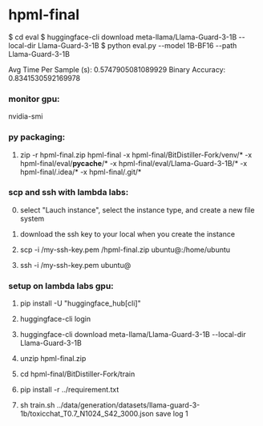 # hpml-final

$ cd eval
$ huggingface-cli download meta-llama/Llama-Guard-3-1B  --local-dir Llama-Guard-3-1B
$ python eval.py --model 1B-BF16 --path Llama-Guard-3-1B

Avg Time Per Sample (s): 0.5747905081089929
Binary Accuracy: 0.8341530592169978

### monitor gpu:
nvidia-smi

### py packaging:
1) zip -r hpml-final.zip  hpml-final -x hpml-final/BitDistiller-Fork/venv/\* -x hpml-final/eval/__pycache__/\* -x hpml-final/eval/Llama-Guard-3-1B/\* -x hpml-final/.idea/\* -x hpml-final/.git/\*

### scp and ssh with lambda labs:
0) select "Lauch instance", select the instance type, and create a new file system <p>
1) download the ssh key to your local when you create the instance <p>
2) scp -i <path to pem>/my-ssh-key.pem <path to py package>/hpml-final.zip ubuntu@<gpu ip>:/home/ubuntu <p>
3) ssh -i <path to pem>/my-ssh-key.pem ubuntu@<gpu ip> <p>

### setup on lambda labs gpu:
1) pip install -U "huggingface_hub[cli]" <p>
2) huggingface-cli login <p>
3) huggingface-cli download meta-llama/Llama-Guard-3-1B  --local-dir Llama-Guard-3-1B <p>
4) unzip hpml-final.zip <p>
5) cd hpml-final/BitDistiller-Fork/train <p>
6) pip install -r ../requirement.txt <p>
7) sh train.sh ../data/generation/datasets/llama-guard-3-1b/toxicchat_T0.7_N1024_S42_3000.json save log 1 <p>

